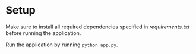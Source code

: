# Setup
Make sure to install all required dependencies specified in *requirements.txt* before running the application.

Run the application by running `python app.py`.
